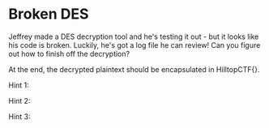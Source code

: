 # Broken DES

Jeffrey made a DES decryption tool and he's testing it out - but it looks like his code is broken.
Luckily, he's got a log file he can review!
Can you figure out how to finish off the decryption?

At the end, the decrypted plaintext should be encapsulated in HilltopCTF{}.

Hint 1:

Hint 2:

Hint 3:
